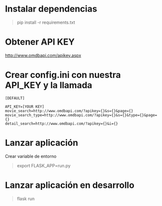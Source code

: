 # Instalar dependencias

>pip install -r requirements.txt

# Obtener API KEY

http://www.omdbapi.com/apikey.aspx

# Crear config.ini con nuestra API_KEY y la llamada

```
[DEFAULT]

API_KEY=[YOUR KEY]
movie_search=http://www.omdbapi.com/?apikey={}&s={}&page={}
movie_search_type=http://www.omdbapi.com/?apikey={}&s={}&type={}&page={}
detail_search=http://www.omdbapi.com/?apikey={}&i={}
```
# Lanzar aplicación

Crear variable de entorno 

>export FLASK_APP=run.py

# Lanzar aplicación en desarrollo

> flask run
